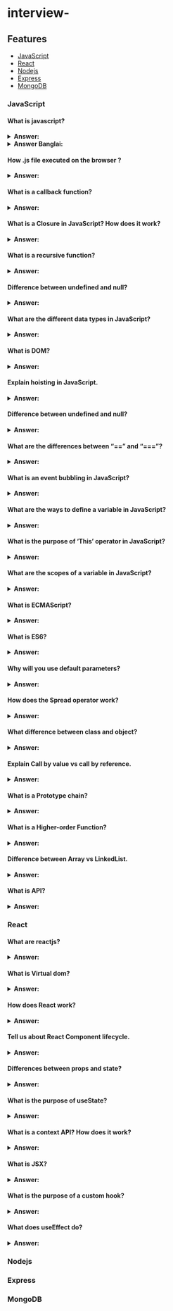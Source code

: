 # interview-

## Features
- [JavaScript](#JavaScript)
- [React](#React)
- [Nodejs](#Nodejs)
- [Express](#Express)
- [MongoDB](#MongoDB)

<!-- ![Power](https://imgLink.png) -->
<!-- 
| 1                             | 2                | 3                                                                     |
|-------------------------------|:----------------:|----------------------------------------------------------------------:|
| 1                             | 2                | 3                                                                     | 
| 1                             | 2                | 3                                                                     | -->

### JavaScript

#### What is javascript?

<details><summary><b>Answer:</b></summary>
<p>

JavaScript is a single-threaded, scripting language that enables us to create dynamically updating content, control multimedia, animate images, and pretty much everything else. JavaScript is used both on the client and server sides, allowing us to make web pages interactive.

</p>
</details>

<details><summary><b>Answer Banglai:</b></summary>
<p>

জাভাস্ক্রিপ্ট হল একটি single-threaded, scripting language যা আমাদেরকে dynamically content আপডেট করতে, মাল্টিমিডিয়া নিয়ন্ত্রণ করতে, ছবিগুলিকে অ্যানিমেট করতে এবং আরও অনেক কিছু করতে সক্ষম করে৷ জাভাস্ক্রিপ্ট ক্লায়েন্ট এবং সার্ভার উভয় দিকেই ব্যবহৃত হয়, যা আমাদের ওয়েব  page গুলিকে ইন্টারেক্টিভ করতে দেয়।

</p>
</details>

#### How .js file executed on the browser ?

<details><summary><b>Answer:</b></summary>
<p>

Every Web browser comes with a JavaScript engine that provides a JavaScript runtime environment. For example, Google Chrome uses the V8 JavaScript engine. V8 is an open-source JavaScript engine developed for Google Chrome and Chromium web browsers. <strong>
The browser’s built-in interpreter searches for `<script>` tag or `.js`  file linked with an HTML file while loading a web page, and then interpretation and execution start.</strong>

</p>
</details>

#### What is a callback function?

<details><summary><b>Answer:</b></summary>
<p>

A callback is a function passed as an argument to another function. 

```
function greeting(name) {
  alert(`Hello, ${name}`);
}

function processUserInput(callback) {
  const name = prompt("Please enter your name.");
  callback(name);
}

processUserInput(greeting);
```

</p>
</details>

#### What is a Closure in JavaScript? How does it work?

<details><summary><b>Answer:</b></summary>
<p>
A closure is a function having access to the parent scope, even after the parent function has closed. A closure gives us access to an outer function's scope from an inner function.

```
function makeFunc() {
  const name = 'Naeem';
  function displayName() {
    console.log(name);
  }
  return displayName;
}

const myFunc = makeFunc();
myFunc();
```
</p>
</details>

#### What is a recursive function?

<details><summary><b>Answer:</b></summary>
<p>
A recursive function solves a particular problem by calling a copy of itself and solving smaller subproblems of the original problems. 

```
function countDownFrom(number) {
	for (let i = number; i > 0; i--) {
		console.log(i);
	}	
}

countDownFrom(5)
```
</p>
</details>

#### Difference between undefined and null?

<details><summary><b>Answer:</b></summary>
<p>
undefined is a type, whereas null is an object. undefined means a variable is declared, but no value has been assigned a value. null in JavaScript is an assignment value. You can assign it to a variable.
</p>
</details>

#### What are the different data types in JavaScript?

<details><summary><b>Answer:</b></summary>
<p>
Data types in JavaScript define the type of data that a variable can store. JavaScript includes primitive and non-primitive data types. The primitive data types in JavaScript include string, number, boolean, undefined, null, and symbol. The non-primitive data type includes the object. A variable of primitive data type can contain only a single value.
</p>
</details>

#### What is DOM?

<details><summary><b>Answer:</b></summary>
<p>
DOM stands for Document Object Model. It is a programming interface that allows us to create, change, or remove elements from the document. 
</p>
</details>

#### Explain hoisting in JavaScript.


<details><summary><b>Answer:</b></summary>
<p>
In JavaScript, hoisting occurs during the creation phase of the execution context that moves the variable and function declarations to the top of the script.

![Power](https://www.tutorialsteacher.com/Content/images/js/hoisting.png)


</p>
</details>

#### Difference between undefined and null?

<details><summary><b>Answer:</b></summary>
<p>
undefined is a type, whereas null is an object. undefined means a variable is declared, but no value has been assigned a value. null in JavaScript is an assignment value. You can assign it to a variable.
</p>
</details>

#### What are the differences between “==” and “===”?

<details><summary><b>Answer:</b></summary>
<p>
== in JavaScript is used for comparing two variables, but it ignores the data type of the variable. === is used for comparing two variables, but this operator also checks the datatype and compares two values.

</p>
</details>

#### What is an event bubbling in JavaScript?

<details><summary><b>Answer:</b></summary>
<p>
Event bubbling is a way of event propagation in the HTML DOM API, when an event occurs in an element inside another element, and both elements have registered a handle for that event. With bubbling, the event is first captured and handled by the innermost element and then propagated to outer elements. The execution starts from that event and goes to its parent element. Then the execution passes to its parent element and so on till the body element.
</p>
</details>

#### What are the ways to define a variable in JavaScript?

<details><summary><b>Answer:</b></summary>
<p>

- <strong> Var </strong> – The JavaScript variables statement is used to declare a variable and, optionally, we can initialize the value of that variable. Example: var a =10; Variable declarations are processed before the execution of the code.
- <strong> Const </strong> – The idea of const functions is not allow them to modify the object on which they are called. When a function is declared as const, it can be called on any type of object.
- <strong> Let </strong> – It is a signal that the variable may be reassigned, such as a counter in a loop, or a value swap in an algorithm. It also signals that the variable will be used only in the block it’s defined in.

</p>
</details>

#### What is the purpose of ‘This’ operator in JavaScript?

<details><summary><b>Answer:</b></summary>
<p>
The JavaScript this keyword refers to the object it belongs to. This has different values depending on where it is used. In a method, this refers to the owner object and in a function, this refers to the global object.
</p>
</details>

#### What are the scopes of a variable in JavaScript?

<details><summary><b>Answer:</b></summary>
<p>
The scope of a variable is the region of your program in which it is defined. JavaScript variable will have only two scopes.
</p>
</details>

#### What is ECMAScript?

<details><summary><b>Answer:</b></summary>
<p>
ECMAScript is a scripting language based on JavaScript.
</p>
</details>

#### What is ES6?

<details><summary><b>Answer:</b></summary>
<p>
ECMAScript 2015 was the second major revision to JavaScript. ECMAScript 2015 is also known as ES6 and ECMAScript 6. ECMAScript provides the specification on how JavaScript programming language should work. ES6 comes with significant changes to the JavaScript language. It brought several new features like, let and const keyword, rest and spread operators, classes, modules, and many other enhancements to make JavaScript programming easier and more fun. 
</p>
</details>

#### Why will you use default parameters?

<details><summary><b>Answer:</b></summary>
<p>
Default function parameters allow named parameters to be initialized with default values if no value or undefined is passed.
</p>
</details>


#### How does the Spread operator work?

<details><summary><b>Answer:</b></summary>
<p>
The spread operator is a new addition to the set of operators in JavaScript ES6. The spread syntax works within array literals, function calls, and initialized property objects to spread the values of iterable objects into separate items.
</p>
</details>



#### What difference between class and object?

<details><summary><b>Answer:</b></summary>
<p>
A class is a template for creating objects in a program whereas the object is an instance of a class. A class is a logical entity while the object is a physical entity. A class does not allocate memory space on the other hand object allocates memory space. You can declare a class only once but you can create more than one object using a class. Classes can’t be manipulated while objects can be manipulated.

</br>

ক্লাস (Class) : অবজেক্ট অরিয়েন্টেড প্রোগ্রমিং এ সবার আগে ক্লাস (class) সম্পর্কে ধারনা নিতে হবে।ক্লাস হচ্ছে অবজেক্টের জন্য টেমপ্লেট।অবজেক্ট তৈরী করার আগে একটা ক্লাস তৈরী করে নিতে হয় এবং এই ক্লাসটিকেই instantiate করলে এটা একটা অবজেক্ট হয়ে যায় (new শব্দ দিয়ে instantiate করতে হয়->নিচে বিস্তারিত আছে)।ক্লাস তৈরীর জন্য প্রথমেই class এই শব্দটি লিখে এরপর যেকোন নাম দিতে হয় আর এরপর দ্বিতীয় বন্ধনির (curly braces) ভিতর সব কোড লিখতে হয়।
অবজেক্ট (Object) : অবজেক্ট হচ্ছে অবজেক্ট অরিয়েন্টেড প্রোগ্রামিং এর মুল মেশিন।একটা ক্লাস তৈরী করে তাকে আগে অবজেক্ট বানিয়ে নিতে হয় এরপর এই অবজেক্ট এর প্রোপার্টিজ এবং মেথডে একসেস নিয়ে কাজ করা হয়।ধরুন উপরে যে ক্লাসটি তৈরী করেছি সেটি যদি অবজেক্ট বানাতে চান তাহলে new শব্দটি দিয়ে নিচের মত করে কোড লিখতে হবে।

</p>
</details>


#### Explain Call by value vs call by reference.

<details><summary><b>Answer:</b></summary>
<p>
In the Call by Value method, there is no modification in the original value. In the Call by Reference method, there is a modification in the original value.
</p>
</details>


#### What is a Prototype chain?

<details><summary><b>Answer:</b></summary>
<p>
Each object has a private property that holds a link to another object called its prototype.  That prototype object has a prototype of its own, and so on until an object is reached with null as its prototype. By definition, null has no prototype, and acts as the final link in this prototype chain.
</p>
</details>

#### What is a Higher-order Function?

<details><summary><b>Answer:</b></summary>
<p>
A higher-order function is a function that takes a function as an argument, or returns a function. A higher-order function is in contrast to first-order functions, which don’t take a function as an argument or return a function as output.
</p>
</details>

#### Difference between Array vs LinkedList.

<details><summary><b>Answer:</b></summary>
<p>
An array is a collection of elements of a similar data type. A LinkedList is an ordered collection of elements of the same type in which each element is connected to the next using pointers.
</p>
</details>

#### What is API? 

<details><summary><b>Answer:</b></summary>
<p>
API is Application Programming Interface. API allows two applications to talk to each other.
</p>
</details>

### React

#### What are reactjs?

<details><summary><b>Answer:</b></summary>
<p>
React is a free and open-source front-end JavaScript library, ReactJS is used primarily for building user interfaces, especially for one-page applications. React is a free and open-source front-end JavaScript library for building user interfaces based on UI components.
</p>
</details>

####  What is Virtual dom?

<details><summary><b>Answer:</b></summary>
<p>
The Virtual DOM is the lightweight version of the Real DOM that React retains in memory.
Updating the virtual DOM is comparatively faster than updating the Real DOM. A virtual DOM object has the same properties as a real DOM object, but it lacks the real thing's power to directly change what's on the screen. Manipulating the DOM is slow. Manipulating the virtual DOM is much faster because nothing gets drawn onscreen.

</p>
</details>

#### How does React work?

<details><summary><b>Answer:</b></summary>
<p>
React creates a virtual DOM. When the state changes in a component it firstly runs a "diffing" algorithm, which identifies what has changed in the virtual DOM. The second step is reconciliation, which updates the DOM with diff results.
</p>
</details>


#### Tell us about React Component lifecycle.

<details><summary><b>Answer:</b></summary>
<p>
A React component’s lifecycle is broadly classified into four parts:

- initialization
- mounting
- updating, and
- unmounting.

![Power](https://media.geeksforgeeks.org/wp-content/uploads/lifecycle_reactjs.jpg)

<strong> Initialization: </strong> This is the stage where the component is constructed with the given Props and default state. This is done in the constructor of a Component Class.

<strong> Mounting: </strong> Mounting is the stage of rendering the JSX returned by the render method itself.

<strong> Updating: </strong> Updating is the stage when the state of a component is updated and the application is repainted.

<strong> Unmounting: </strong> As the name suggests Unmounting is the final step of the component lifecycle where the component is removed from the page

[click here for more information](https://www.geeksforgeeks.org/reactjs-lifecycle-components/)

</p>
</details>

#### Differences between props and state?

<details><summary><b>Answer:</b></summary>
<p>
Props are used to pass data from one component to another. The state is local data storage that is local to the component only and cannot be passed to other components. A state is an object that stores the values of properties belonging to a component that could change over a period of time. 
</p>
</details>

#### What is the purpose of useState?

<details><summary><b>Answer:</b></summary>
<p>
useState is a Hook that allows us to have state variables in functional components. we pass the initial state to this function and it returns a variable with the current state value and another function to update this value. The useState Hook can be used to keep track of strings, numbers, booleans, arrays, objects, and any combination of these.
</p>
</details>

#### What is a context API? How does it work?


<details><summary><b>Answer:</b></summary>
<p>
The React Context API is a way for a React app to effectively produce global variables that can be passed around. This is the alternative to "prop drilling" or moving props from grandparent to child to parent, and so on. Context provides a way to pass data through the component tree without having to pass props down manually at every level.

</p>
</details>

#### What is JSX? 

<details><summary><b>Answer:</b></summary>
<p>
JSX stands for JavaScript XML. JSX allows us to write HTML elements in JavaScript and place them in the DOM without any createElement()  and/or appendChild() methods. JSX converts HTML tags into react elements.

</p>
</details>

#### What is the purpose of a custom hook?

<details><summary><b>Answer:</b></summary>
<p>
The main reason to write a custom hook is for code reusability. For example, instead of writing the same code across multiple components that use the same common stateful logic you can put that code inside a custom hook and reuse it. We can decide what it takes as arguments, and what it should return. In other words, it’s just like a normal function. Its name should always start with use so that you can tell at a glance that the rules of Hooks apply to it.
</p>
</details>

#### What does useEffect do?

<details><summary><b>Answer:</b></summary>
<p>
By using this Hook, you tell React that your component needs to do something after render. React will remember the function you passed (we’ll refer to it as our “effect”), and call it later after performing the DOM updates. In this effect, we set the document title, but we could also perform data fetching or call some other imperative API.
</p>
</details>



### Nodejs
### Express
### MongoDB

<!-- #### What is a Closure in JavaScript? How does it work?

<details><summary><b>Answer:</b></summary>
<p>
A closure is a function having access to the parent scope, even after the parent function has closed. A closure gives us access to an outer function's scope from an inner function.

```
function makeFunc() {
  const name = 'Naeem';
  function displayName() {
    console.log(name);
  }
  return displayName;
}

const myFunc = makeFunc();
myFunc();
```
</p>
</details> -->